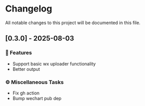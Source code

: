 # Changelog

All notable changes to this project will be documented in this file.

## [0.3.0] - 2025-08-03

### 🚀 Features

- Support basic wx uploader functionality
- Better output

### ⚙️ Miscellaneous Tasks

- Fix gh action
- Bump wechart pub dep

<!-- generated by git-cliff -->
